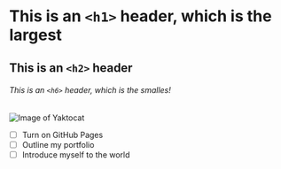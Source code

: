 # This is an `<h1>` header, which is the largest

## This is an `<h2>` header

###### This is an `<h6>` header, which is the smalles! 
![Image of Yaktocat](https://octodex.github.com/images/yaktocat.png)
- [ ] Turn on GitHub Pages
- [ ] Outline my portfolio
- [ ] Introduce myself to the world
